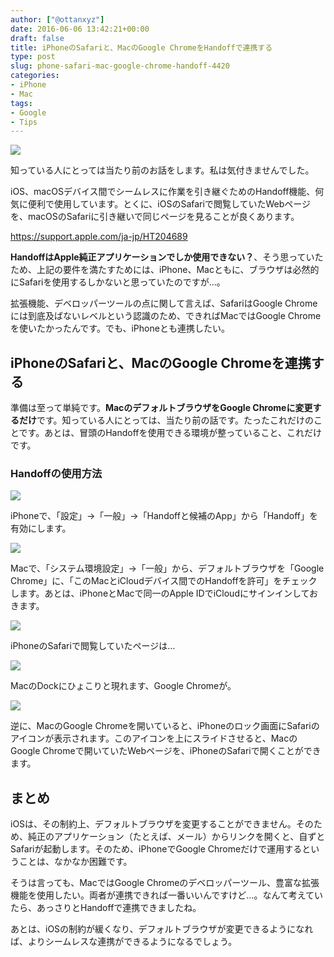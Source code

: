 ```yaml
---
author: ["@ottanxyz"]
date: 2016-06-06 13:42:21+00:00
draft: false
title: iPhoneのSafariと、MacのGoogle ChromeをHandoffで連携する
type: post
slug: phone-safari-mac-google-chrome-handoff-4420
categories:
- iPhone
- Mac
tags:
- Google
- Tips
---
```


![](/uploads/2016/06/160606-575579ebbb5b4.jpg)






知っている人にとっては当たり前のお話をします。私は気付きませんでした。





iOS、macOSデバイス間でシームレスに作業を引き継ぐためのHandoff機能、何気に便利で使用しています。とくに、iOSのSafariで閲覧していたWebページを、macOSのSafariに引き継いで同じページを見ることが良くあります。



https://support.apple.com/ja-jp/HT204689



**HandoffはApple純正アプリケーションでしか使用できない？**、そう思っていたため、上記の要件を満たすためには、iPhone、Macともに、ブラウザは必然的にSafariを使用するしかないと思っていたのですが…。





拡張機能、デベロッパーツールの点に関して言えば、SafariはGoogle Chromeには到底及ばないレベルという認識のため、できればMacではGoogle Chromeを使いたかったんです。でも、iPhoneとも連携したい。





## iPhoneのSafariと、MacのGoogle Chromeを連携する





準備は至って単純です。**MacのデフォルトブラウザをGoogle Chromeに変更するだけ**です。知っている人にとっては、当たり前の話です。たったこれだけのことです。あとは、冒頭のHandoffを使用できる環境が整っていること、これだけです。





### Handoffの使用方法





![](/uploads/2016/06/160606-575579f21b76b.png)






iPhoneで、「設定」→「一般」→「Handoffと候補のApp」から「Handoff」を有効にします。





![](/uploads/2016/06/160606-57557a06cb8db.png)






Macで、「システム環境設定」→「一般」から、デフォルトブラウザを「Google Chrome」に、「このMacとiCloudデバイス間でのHandoffを許可」をチェックします。あとは、iPhoneとMacで同一のApple IDでiCloudにサインインしておきます。





![](/uploads/2016/06/160606-575579f84b558.png)






iPhoneのSafariで閲覧していたページは…





![](/uploads/2016/06/160606-57557a0e92efb.png)






MacのDockにひょこりと現れます、Google Chromeが。





![](/uploads/2016/06/160606-57557a1826918.png)






逆に、MacのGoogle Chromeを開いていると、iPhoneのロック画面にSafariのアイコンが表示されます。このアイコンを上にスライドさせると、MacのGoogle Chromeで開いていたWebページを、iPhoneのSafariで開くことができます。





## まとめ





iOSは、その制約上、デフォルトブラウザを変更することができません。そのため、純正のアプリケーション（たとえば、メール）からリンクを開くと、自ずとSafariが起動します。そのため、iPhoneでGoogle Chromeだけで運用するということは、なかなか困難です。





そうは言っても、MacではGoogle Chromeのデベロッパーツール、豊富な拡張機能を使用したい。両者が連携できれば一番いいんですけど…。なんて考えていたら、あっさりとHandoffで連携できましたね。





あとは、iOSの制約が緩くなり、デフォルトブラウザが変更できるようになれば、よりシームレスな連携ができるようになるでしょう。

